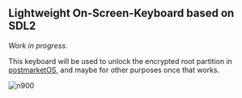 Lightweight On-Screen-Keyboard based on SDL2
---

*Work in progress.*

This keyboard will be used to unlock the encrypted root partition in
[postmarketOS](https://postmarketos.org), and maybe for other purposes once
that works.

![n900](https://user-images.githubusercontent.com/1474209/29724945-5035d652-897f-11e7-88ea-148265c799a1.jpg)
